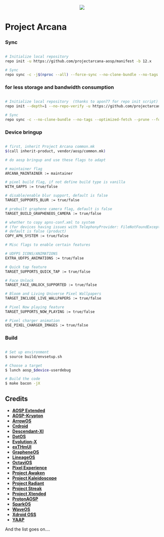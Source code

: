 <p align="center">
<img src="https://raw.githubusercontent.com/projectarcana-aosp/manifest/12.x/banner.png" > 
</p>

# Project Arcana #

### Sync ###

```bash

# Initialize local repository
repo init -u https://github.com/projectarcana-aosp/manifest -b 12.x

# Sync
repo sync -c -j$(nproc --all) --force-sync --no-clone-bundle --no-tags
```

### for less storage and bandwidth consumption ### 

```bash

# Initialize local repository  (thanks to apon77 for repo init script)
repo init --depth=1 --no-repo-verify -u https://github.com/projectarcana-aosp/manifest -b 12.x -g default,-mips,-darwin,-notdefault

# Sync
repo sync -c --no-clone-bundle --no-tags --optimized-fetch --prune --force-sync -jX
```

### Device bringup ###

```bash

# first, inherit Project Arcana common.mk
$(call inherit-product, vendor/aosp/common.mk)

# do aosp bringup and use these flags to adapt

# maintainer flag
ARCANA_MAINTAINER := maintainer

# pixel build flag, if not define build type is vanilla
WITH_GAPPS := true/false

# disable/enable blur support, default is false
TARGET_SUPPORTS_BLUR := true/false

# prebuilt graphene camera flag, default is false
TARGET_BUILD_GRAPHENEOS_CAMERA := true/false

# whether to copy apns-conf.xml to system
# (for devices having issues with TelephonyProvider: FileNotFoundException)
# default is false (product)
COPY_APN_SYSTEM := true/false

# Misc flags to enable certain features

# UDFPS ICONS/ANIMATIONS
EXTRA_UDFPS_ANIMATIONS := true/false

# Quick tap feature
TARGET_SUPPORTS_QUICK_TAP := true/false

# Face Unlock
TARGET_FACE_UNLOCK_SUPPORTED := true/false

# Bloom and Living Universe Pixel Wallpapers
TARGET_INCLUDE_LIVE_WALLPAPERS := true/false

# Pixel Now playing feature
TARGET_SUPPORTS_NOW_PLAYING := true/false

# Pixel charger animation
USE_PIXEL_CHARGER_IMAGES := true/false

```

### Build ###

```bash

# Set up environment
$ source build/envsetup.sh

# Choose a target
$ lunch aosp_$device-userdebug

# Build the code
$ make bacon -jX
```

Credits
-------
* [**AOSP Extended**](https://github.com/AospExtended)
* [**AOSP-Krypton**](https://github.com/AOSP-Krypton)
* [**ArrowOS**](https://github.com/ArrowOS)
* [**Crdroid**](https://github.com/crdroidandroid)
* [**Descendant-XI**](https://github.com/Descendant-XI)
* [**DotOS**](https://github.com/DotOS)
* [**Evolution-X**](https://github.com/Evolution-X)
* [**exTHmUI**](https://github.com/exthmui)
* [**GrapheneOS**](https://github.com/GrapheneOS)
* [**LineageOS**](https://github.com/LineageOS)
* [**OctaviOS**](https://github.com/Octavi-OS)
* [**Pixel Experience**](https://github.com/PixelExperience)
* [**Project Awaken**](https://github.com/Project-Awaken)
* [**Project Kaleidoscope**](https://github.com/Project-Kaleidoscope)
* [**Project Radiant**](https://github.com/ProjectRadiant)
* [**Project Streak**](https://github.com/ProjectStreak)
* [**Project Xtended**](https://github.com/Project-Xtended)
* [**ProtonAOSP**](https://github.com/ProtonAOSP)
* [**SparkOS**](https://github.com/Spark-rom)
* [**WaveOS**](https://github.com/)
* [**Xdroid OSS**](https://github.com/xdroid-oss)
* [**YAAP**](https://github.com/yaap)

And the list goes on....
